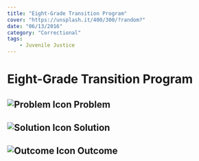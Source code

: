 ```yaml
---
title: "Eight-Grade Transition Program"
cover: "https://unsplash.it/400/300/?random?"
date: "06/13/2016"
category: "Correctional"
tags:
    - Juvenile Justice  
---
```


# Eight-Grade Transition Program

## ![Problem Icon](https://github.com/google/material-design-icons/raw/master/alert/1x_web/ic_error_outline_black_48dp.png "Problem") Problem

## ![Solution Icon](https://github.com/google/material-design-icons/raw/master/action/1x_web/ic_lightbulb_outline_black_48dp.png "Solution") Solution

## ![Outcome Icon](https://github.com/google/material-design-icons/raw/master/action/1x_web/ic_view_list_black_48dp.png "Outcome") Outcome
